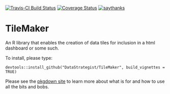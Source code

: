 
[![Travis-CI Build Status](https://travis-ci.org/DataStrategist/TileMaker.svg?branch=master)](https://travis-ci.org/DataStrategist/TileMaker)
[![Coverage Status](https://coveralls.io/repos/github/DataStrategist/TileMaker/badge.svg?branch=master)](https://coveralls.io/github/DataStrategist/TileMaker?branch=master)
[![saythanks](https://img.shields.io/badge/say-thanks-ff69b4.svg)](https://saythanks.io/to/DataStrategist)

TileMaker
=========

An R library that enables the creation of data tiles for inclusion in a html dashboard or some such.

To install, please type:

    devtools::install_github("DataStrategist/TileMaker", build_vignettes = TRUE)

Please see the [pkgdown site](http://datastrategist.github.io/TileMaker/) to learn more about what is for and how to use all the bits and bobs.
